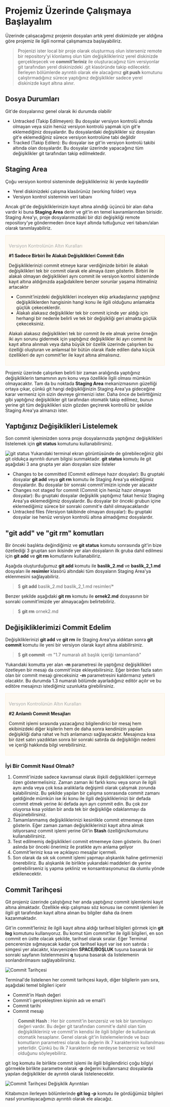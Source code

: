 # Projemiz Üzerinde Çalışmaya Başlayalım

Üzerinde çalışacağımız projenin dosyaları artık yerel diskimizde yer aldığına göre projemiz ile ilgili normal çalışmamıza başlayabiliriz.

> Projenizi ister local bir proje olarak oluşturmuş olun isterseniz remote bir repository'yi klonlamış olun tüm değişiklikleriniz yerel diskinizde gerçekleşecek ve **commit’leriniz** ile oluşturacağınız tüm versiyonlar git tarafından yerel diskinizdeki .git klasöründe takip edilecektir. İlerleyen bölümlerde ayrıntılı olarak ele alacağımız **git push** komutunu çalıştırmadığınız sürece yaptığınız değişiklikler sadece yerel diskinizde kayıt altına alınır.

## Dosya Durumları
Git'de dosyalarınız genel olarak iki durumda olabilir

* Untracked (Takip Edilmeyen): Bu dosyalar versiyon kontrolü altında olmayan veya sizin henüz versiyon kontrolü yapmak için git'e eklemediğiniz dosyalardır. Bu dosyalardaki değişiklikler siz dosyaları git'e eklemediğiniz sürece versiyon kontrolüne tabi değildir
* Tracked (Takip Edilen): Bu dosyalar ise git'in versiyon kontrolü takibi altında olan dosyalardır. Bu dosyalar üzerinde yapacağınız tüm değişiklikler git tarafından takip edilmektedir.

## Staging Area

Çoğu versiyon kontrol sisteminde değişiklikleriniz iki yerde kaydedilir

* Yerel diskinizdeki çalışma klasörünüz (working folder) veya
* Versiyon kontrol sisteminin veri tabanı

Ancak git'de değişikliklerinizin kayıt altına alındığı üçüncü bir alan daha vardır ki buna **Staging Area** denir ve git'in en temel kavramlarından birisidir. Staging Area'yı, proje dosyalarımızdaki bir dizi değişikliği remote repository'ye göndermeden önce kayıt altında tuttuğunuz veri tabanı/alan olarak tanımlayabiliriz.

<div style="padding:10px;border:1px solid #fcedd7;background-color:#fef9f1">
<p style="color:darkgray">Versiyon Kontrolünün Altın Kuralları</p>
<p style="font-weight:bold">#1 Sadece Birbiri İle Alakalı Değişiklikleri Commit Edin</p>
<p>
Değişikliklerinizi commit etmeye karar verdiğinizde birbiri ile alakalı değişiklikleri tek bir commit olarak ele almaya özen gösterin. Birbiri ile alakalı olmayan değişiklikleri aynı commit ile versiyon kontrol sisteminde kayıt altına aldığınızda aşağıdakilere benzer sorunlar yaşama ihtimaliniz artacaktır
<ul>
<li> Commit’inizdeki değişiklikleri inceleyen ekip arkadaşlarınız yaptığınız değişikliklerden hangisinin hangi konu ile ilgili olduğunu anlamakta güçlük çekeceklerdir.
</li>
<li>Alakalı alakasız değişiklikler tek bir commit içinde yer aldığı için herhangi bir nedenle belirli ve tek bir değişikliği geri almakta güçlük çekeceksiniz.
</li>
</ul>
Alakalı alakasız değişiklikleri tek bir commit ile ele almak yerine örneğin iki ayrı sorunu gidermek için yaptığınız değişiklikler iki ayrı commit ile kayıt altına alınmalı veya daha büyük bir özellik üzerinde çalışırken bu özelliği oluşturan ve anlamsal bir bütün olarak ifade edilen daha küçük özellikleri de ayrı commit’ler ile kayıt altına almalısınız.
</p>
</div>

Projeniz üzerinde çalışırken belirli bir zaman aralığında yaptığınız değişikliklerin tamamının aynı konu veya özellikle ilgili olması mümkün olmayacaktır. Tam da bu noktada **Staging Area** mekanizmasının güzelliği ortaya çıkar, çünkü git hangi değişikliğinizin Staging Area'ya gideceğine karar vermeniz için sizin devreye girmenizi ister. Daha önce de belirttiğimiz gibi yaptığınız değişiklikler git tarafından otomatik takip edilmez, bunun yerine git tüm değişiklikleri sizin gözden geçirerek kontrollü bir şekilde Staging Area'ya almanızı ister.

## Yaptığınız Değişiklikleri Listelemek

Son commit işleminizden sonra proje dosyalarınızda yaptığınız değişiklikleri listelemek için **git status** komutunu kullanabilirsiniz.

![git status](03_gitstatus.jpg "git status")
Yukarıdaki terminal ekran görüntüsünde de görebileceğiniz gibi git oldukça ayrıntılı durum bilgisi sunmaktadır. **git status** komutu ile git aşağıdaki 3 ana grupta yer alan dosyaları size listeler

* Changes to be committed (Commit edilmeye hazır dosyalar): Bu gruptaki dosyalar **git add** veya **git rm** komutu ile Staging Area'ya eklediğimiz dosyalardır. Bu dosyalar bir sonraki commit'imizin içinde yer alacaktır
* Changes not staged for commit (Commit için henüz hazır olmayan dosyalar): Bu gruptaki dosyalar değişiklik yaptığımız fakat henüz Staging Area'ya eklemediğimiz  dosyalardır. Bu dosyalar bir önceki grubun içine eklemediğimiz sürece bir sonraki commit'e dahil olmayacaklarıdır
* Untracked files (Versiyon takibinde olmayan dosyalar): Bu gruptaki dosyalar ise henüz versiyon kontrolü altına almadığımız dosyalardır.

## "git add" ve "git rm" komutları

Bir önceki başlıkta değindiğimiz ve **git status** komutu sonrasında git'in bize özetlediği 3 gruptan son ikisinde yer alan dosyaların ilk gruba dahil edilmesi için **git add** ve **git rm** komutlarını kullanabiliriz.

Aşağıda oluşturduğumuz **git add** komutu ile **baslik_2.md** ve **baslik_2_1.md** dosyaları ile **resimler** klasörü altındaki tüm dosyaların Staging Area'ya eklenmesini sağlayabiliriz.

> $ **git add** baslik_2.md baslik_2_1.md resimler/*

Benzer şekilde aşağıdaki **git rm** komutu ile **ornek2.md** dosyasının bir sonraki commit’imizde yer almayacağını belirtebiliriz.

> $ **git rm** ornek2.md

## Değişikliklerimizi Commit Edelim
Değişikliklerinizi **git add** ve **git rm** ile Staging Area'ya aldıktan sonra **git commit** komutu ile yeni bir versiyon olarak kayıt altına alabilirsiniz.

> $ **git commit** -m "1.7 numaralı alt başlık içeriği tamamlandı"

Yukarıdaki komutta yer alan **-m** parametresi ile yaptığınız değişiklikleri özetleyen bir mesajı da commit'inize ekleyebilirsiniz. Eğer birden fazla satırı olan bir commit mesajı gireceksiniz **-m** parametresini kaldırmanız yeterli olacaktır. Bu durumda 1.3 numaralı bölümde ayarladığınız editör açılır ve bu editöre mesajınızı istediğimiz uzunlukta girebilirsiniz.

<div style="padding:10px;border:1px solid #fcedd7;background-color:#fef9f1">
<p style="color:darkgray">Versyon Kontrolünün Altın Kuralları</p>
<p style="font-weight:bold">#2 Anlamlı Commit Mesajları</p>
<p>
Commit işlemi sırasında yazacağınız bilgilendirici bir mesaj hem ekibinizdeki diğer kişilerin hem de daha sonra kendinizin yapılan değişikliği daha rahat ve hızlı anlamanızı sağlayacaktır. Mesajınıza kısa bir özet satırı yazdıktan sonra bir sonraki satırda da değişikliğin nedeni ve içeriği hakkında bilgi verebilirsiniz.
</p>
</div>

### İyi Bir Commit Nasıl Olmalı?

1. Commit'inizde sadece kavramsal olarak ilişkili değişiklikleri içermeye özen göstermelisiniz. Zaman zaman iki farklı konu veya sorun ile ilgili aynı anda veya çok kısa aralıklarla değişimli olarak çalışmak zorunda kalabilirsiniz. Bu şekilde yapılan bir çalışma sonrasında commit zamanı geldiğinde mümkün ise iki konu ile ilgili değişikliklerinizi bir defada commit etmek yerine iki defada ayrı ayrı commit edin. Bu çok zor oluyorsa kısa yoldan bir anda tek bir değişikliğe odaklanmayı da düşünebilirsiniz.
2. Tamamlanmamış değişikliklerinizi kesinlikle commit etmemeye özen gösterin. Eğer zaman zaman değişikliklerinizi kayıt altına almak istiyorsanız commit işlemi yerine Git'in **Stash** özelliğini/komutunu kullanabilirsiniz.
3. Test edilmemiş değişiklikleri commit etmemeye özen gösterin. Bu öneri aslında bir önceki önerimiz ile pratikte aynı anlama geliyor
4. Commit'leriniz kısa ve açıklayıcı mesajlar içermeli.
5. Son olarak da sık sık commit işlemi yapmayı alışkanlık haline getirmenizi önerebiliriz. Bu alışkanlık ile birlikte yukarıdaki maddeleri de yerine getirebilirseniz iş yapma şekliniz ve konsantrasyonunuz da olumlu yönde etkilenecektir.

## Commit Tarihçesi

Git projeniz üzerinde çalıştığınız her anda yaptığınız commit işlemlerini kayıt altına almaktadır. Özellikle ekip çalışması söz konusu ise commit işlemleri ile ilgili git tarafından kayıt altına alınan bu bilgiler daha da önem kazanmaktadır.

Git'in commit’leriniz ile ilgili kayıt altına aldığı tarihsel bilgileri görmek için **git log** komutunu kullanıyoruz. Bu komut tüm commit’ler ile ilgili bilgileri, en son commit en üstte olacak şekilde, tarihsel olarak sıralar. Eğer Terminal pencerenize sığmayacak kadar çok tarihsel kayıt var ise son satırda **:** simgesi yer alacaktır, klavyenizden **SPACE/BOŞLUK** tuşuna basarak bir sonraki sayfanın listelenmesini **q** tuşuna basarak da listelemenin sonlandırılmasını sağlayabilirsiniz.

![Commit Tarihçesi](04_gitlog.jpg "Commit Tarihçesi")

Terminal'de listelenen her commit tarihçesi kaydı, diğer bilgilerin yanı sıra, aşağıdaki temel bilgileri içerir

* Commit'in Hash değeri
* Commit'i gerçekleştiren kişinin adı ve email'i
* Commit tarihi
* Commit mesajı

> **Commit Hash** : Her bir commit'in benzersiz ve tek bir tanımlayıcı değeri vardır. Bu değer git tarafından commit'e dahil olan tüm değişiklikleriniz ve commit'in kendisi ile ilgili bilgiler de kullanılarak otomatik hesaplanır. Genel olarak git'in listelemelerinde ve bazı komutların parametresi olarak bu değerin ilk 7 karakterinin kullanılması yeterlidir. Çünkü bu ilk 7 karakterin de nerdeyse benzersiz ve tekil olduğunu söyleyebiliriz.

git log komutu ile birlikte commit işlemi ile ilgili bilgilendirici çoğu bilgiyi görmekle birlikte parametre olarak **-p** değerini kullanırsanız dosyalarda yapılan değişiklikler de ayrıntılı olarak listelenecektir.

![Commit Tarihçesi Değişiklik Ayrıntıları](05_gitlog_p.jpg "Commit Tarihçesi Değişiklik Ayrıntıları")

Kitabımızın ilerleyen bölümlerinde **git log -p** komutu ile gördüğümüz bilgileri nasıl yorumlayacağımızı ayrıntılı olarak ele alacağız.


